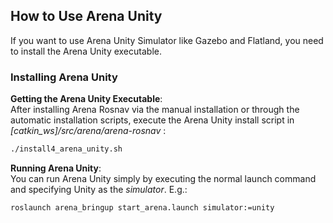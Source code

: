 ## How to Use Arena Unity
If you want to use Arena Unity Simulator like Gazebo and Flatland, you need to install the Arena Unity executable.

### Installing Arena Unity

**Getting the Arena Unity Executable**:  
After installing Arena Rosnav via the manual installation or through the automatic installation scripts, execute the Arena Unity install script in *\[catkin_ws\]/src/arena/arena-rosnav* :
```sh
./install4_arena_unity.sh
```

**Running Arena Unity**:  
You can run Arena Unity simply by executing the normal launch command and specifying Unity as the *simulator*. E.g.:
```sh
roslaunch arena_bringup start_arena.launch simulator:=unity 
```
